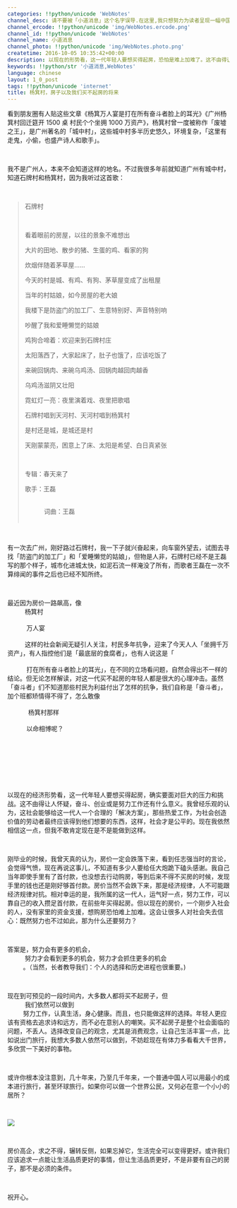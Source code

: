 ```yaml
---
categories: !!python/unicode 'WebNotes'
channel_desc: 请不要被「小道消息」这个名字误导.在这里,我只想努力为读者呈现一幅中国互联网的清明上河图.
channel_ercode: !!python/unicode 'img/WebNotes.ercode.png'
channel_id: !!python/unicode 'WebNotes'
channel_name: 小道消息
channel_photo: !!python/unicode 'img/WebNotes.photo.png'
createtime: 2016-10-05 10:35:42+00:00
description: 以现在的形势看，这一代年轻人要想买得起房，恐怕是难上加难了。这不由得让人怀疑，奋斗、创业或是努力工作还有什么意义。
keywords: !!python/str '小道消息,WebNotes'
language: chinese
layout: 1_0_post
tags: !!python/unicode 'internet'
title: 杨箕村，房子以及我们买不起房的将来
---
```

<div class="rich_media_content" id="js_content">
<p>
         看到朋友圈有人贴这些文章《杨箕万人宴是打在所有奋斗者脸上的耳光》《广州杨箕村回迁筵开 1500 桌 村民个个坐拥 1000 万资产》，杨箕村曾一度被称作「废墟之王」，是广州著名的「城中村」，这些城中村多半历史悠久，环境复杂，「这里有走鬼，小偷，也盛产诗人和歌手」。
        </p>
<p>
<br/>
</p>
<p>
         我不是广州人，本来不会知道这样的地名。不过我很多年前就知道广州有城中村，知道石牌村和杨箕村，因为我听过这首歌：
        </p>
<p>
<br/>
</p>
<blockquote>
<p>
          石牌村
         </p>
<p>
<br/>
</p>
<p>
          看着眼前的房屋，以往的景象不难想出
         </p>
<p>
          大片的田地、散步的猪、生蛋的鸡、看家的狗
         </p>
<p>
          炊烟伴随着茅草屋……
         </p>
<p>
          今天的村是城、有鸡、有狗、茅草屋变成了出租屋
         </p>
<p>
          当年的村姑娘，如今房屋的老大娘
         </p>
<p>
          我楼下是防盗门的加工厂、生意特别好、声音特别响
         </p>
<p>
          吵醒了我和爱睡懒觉的姑娘
         </p>
<p>
          鸡狗合啼着：欢迎来到石牌村庄
         </p>
<p>
          太阳落西了，大家起床了，肚子也饿了，应该吃饭了
         </p>
<p>
          来碗回锅肉、来碗乌鸡汤、回锅肉越回肉越香
         </p>
<p>
          乌鸡汤滋阴又壮阳
         </p>
<p>
          霓虹灯一亮：夜里演着戏、夜里把歌唱
         </p>
<p>
          石牌村唱到天河村、天河村唱到杨箕村
         </p>
<p>
          是村还是城，是城还是村
         </p>
<p>
          天刚蒙蒙亮，困意上了床、太阳是希望、白日真紧张
         </p>
<p>
<br/>
</p>
<p>
          专辑：春天来了
         </p>
<p>
          歌手：王磊
         </p>
<p>
<span style="white-space: pre-wrap;">
           词曲：王磊
          </span>
</p>
</blockquote>
<p>
<br/>
</p>
<p>
         有一次去广州，刚好路过石牌村，我一下子就兴奋起来，向车窗外望去，试图去寻找「防盗门的加工厂」和「爱睡懒觉的姑娘」，但物是人非，石牌村已经不是王磊写的那个样子，城市化进城太快，如泥石流一样淹没了所有，而歌者王磊在一次不算绯闻的事件之后也已经不知所终。
         <br/>
</p>
<p>
<br/>
</p>
<p>
         最近因为房价一路飙高，像
         <span style="white-space: pre-wrap;">
          杨箕村
          <span style="white-space: pre-wrap;">
           万人宴
          </span>
          这样的社会新闻无疑引人关注，村民多年抗争，迎来了今天人人「坐拥千万资产」，有人指控他们是「最底层的食腐者」，也有人说这是「
          <span style="white-space: pre-wrap;">
           打在所有奋斗者脸上的耳光」，在不同的立场看问题，自然会得出不一样的结论。但无论怎样解读，对这一代买不起房的年轻人都是很大的心理冲击。虽然「奋斗者」们不知道那些村民为利益付出了怎样的抗争，我们自称是「奋斗者」，加个班都矫情得不得了，怎么敢像
           <span style="white-space: pre-wrap;">
            杨箕村那样
           </span>
           以命相博呢？
          </span>
</span>
</p>
<p>
<span style="white-space: pre-wrap;">
<span style="white-space: pre-wrap;">
<br/>
</span>
</span>
</p>
<p>
         以现在的经济形势看，这一代年轻人要想买得起房，确实要面对巨大的压力和挑战。这不由得让人怀疑，奋斗、创业或是努力工作还有什么意义。我曾经乐观的认为，这社会能够给这一代人一个合理的「解决方案」，那些热爱工作，为社会创造价值的劳动者最终应该得到他们想要的东西，这样，社会才是公平的。现在我依然相信这一点，但我不敢肯定现在是不是能做到这样。
        </p>
<p>
<br/>
</p>
<p>
         刚毕业的时候，我曾天真的认为，房价一定会跌落下来，看到任志强当时的言论，会觉得气愤，现在再说这事儿，不知道有多少人要给任大炮跪下磕头感谢。我自己当年即使手里有了首付款，也没想去行动购房，等到后来不得不买房的时候，发现手里的钱也还是刚好够首付款。房价当然不会跌下来，那是经济规律，人不可能跟经济规律对抗。相对幸运的是，我所属的这一代人，运气好一点，努力工作，可以靠自己的收入攒足首付款，在前些年买得起房。但以现在的房价，一个刚步入社会的人，没有家里的资金支援，想购房恐怕难上加难。这会让很多人对社会失去信心：既然努力也不过如此，那为什么还要努力？
        </p>
<p>
<br/>
</p>
<p>
         答案是，努力会有更多的机会，
         <span style="white-space: pre-wrap;">
          努力才会看到更多的机会，努力才会抓住更多的机会
         </span>
         。（当然，长者教导我们：个人的选择和历史进程也很重要。)
        </p>
<p>
<br/>
</p>
<p>
         现在到可预见的一段时间内，大多数人都将买不起房子，但
         <span style="white-space: pre-wrap;">
          我们依然可以做到
         </span>
         努力工作，认真生活，身心健康。而且，也只能做这样的选择。年轻人更应该有资格去追求诗和远方，而不必在意别人的嘲笑。买不起房子是整个社会面临的问题，不丢人。选择改变自己的观念，尤其是消费观念，让自己生活丰富一点，比如说出门旅行，我想大多数人依然可以做到，不妨趁现在有体力多看看大千世界，多欣赏一下美好的事物。
        </p>
<p>
<br/>
</p>
<p>
         或许你根本没注意到，几十年来，乃至几千年来，一个普通中国人可以用最小的成本进行旅行，甚至环球旅行。如果你可以做一个世界公民，又何必在意一个小小的居所？
        </p>
<p>
<br/>
</p>
<p>
<img data-ratio="0.666" data-src="" data-type="gif" data-w="500" src="{{ '/img/ow5rEn8QGlEJj5SvCk89ztticaXY364GJQjCYXSEyADgwA1V5Kz4qotXaaJ4yArWoNa3CMqPHsQVXagYmfLvjYw.gif' | prepend: site.img | replace: '//','/' }}"/>
<br/>
</p>
<p>
<br/>
</p>
<p>
         房价高企，求之不得，辗转反侧，如果忘掉它，生活完全可以变得更好。或许我们应该追求一点能让生活品质更好的事情，但让生活品质更好，不是非要有自己的房子，那不是必须的条件。
         <br/>
</p>
<p>
<br/>
</p>
<p>
         祝开心。
        </p>
</div>